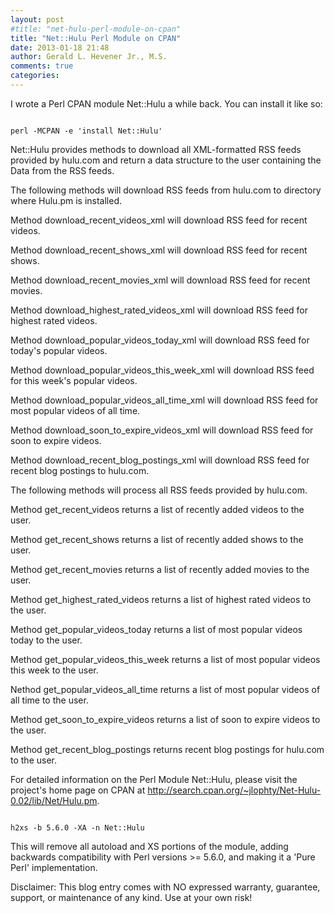 ```yaml
---
layout: post
#title: "net-hulu-perl-module-on-cpan"
title: "Net::Hulu Perl Module on CPAN"
date: 2013-01-18 21:48
author: Gerald L. Hevener Jr., M.S.
comments: true
categories: 
---
```

I wrote a Perl CPAN module Net::Hulu a while back.  You can install it like so:
<pre><code>
perl -MCPAN -e 'install Net::Hulu' 
</code></pre>

Net::Hulu provides methods to download all XML-formatted RSS feeds provided by hulu.com and return a data structure to the user containing the Data from the RSS feeds.

The following methods will download RSS feeds from hulu.com to directory where Hulu.pm is installed.

Method download_recent_videos_xml will download RSS feed for recent videos.

Method download_recent_shows_xml will download RSS feed for recent shows.

Method download_recent_movies_xml will download RSS feed for recent movies.

Method download_highest_rated_videos_xml will download RSS feed for highest rated videos.

Method download_popular_videos_today_xml will download RSS feed for today's popular videos.

Method download_popular_videos_this_week_xml will download RSS feed for this week's popular videos.

Method download_popular_videos_all_time_xml will download RSS feed for most popular videos of all time.

Method download_soon_to_expire_videos_xml will download RSS feed for soon to expire videos.

Method download_recent_blog_postings_xml will download RSS feed for recent blog postings to hulu.com.

The following methods will process all RSS feeds provided by hulu.com.

Method get_recent_videos returns a list of recently added videos to the user.

Method get_recent_shows returns a list of recently added shows to the user.

Method get_recent_movies returns a list of recently added movies to the user.

Method get_highest_rated_videos returns a list of highest rated videos to the user.

Method get_popular_videos_today returns a list of most popular videos today to the user.

Method get_popular_videos_this_week returns a list of most popular videos this week to the user.

Nethod get_popular_videos_all_time returns a list of most popular videos of all time to the user.

Method get_soon_to_expire_videos returns a list of soon to expire videos to the user.

Method get_recent_blog_postings returns recent blog postings for hulu.com to the user.

For detailed information on the Perl Module Net::Hulu, please visit the project's home page on CPAN at http://search.cpan.org/~jlophty/Net-Hulu-0.02/lib/Net/Hulu.pm.

<pre><code>
h2xs -b 5.6.0 -XA -n Net::Hulu
</code></pre>

This will remove all autoload and XS portions of the module, adding backwards compatibility with Perl versions >= 5.6.0, and making it a 'Pure Perl' implementation.

Disclaimer:  This blog entry comes with NO expressed warranty, guarantee, support, or maintenance of any kind.  Use at your own risk!  
